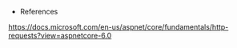 

- References

https://docs.microsoft.com/en-us/aspnet/core/fundamentals/http-requests?view=aspnetcore-6.0
